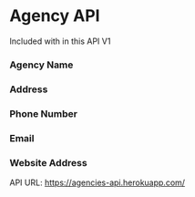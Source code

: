 # Agency API
Included with in this API V1  
### Agency Name  
### Address  
### Phone Number   
### Email  
### Website Address  
  
API URL: https://agencies-api.herokuapp.com/

